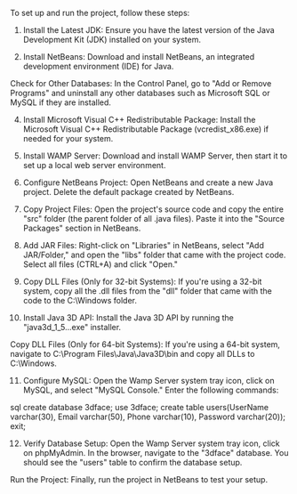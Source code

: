 To set up and run the project, follow these steps:

1) Install the Latest JDK:
Ensure you have the latest version of the Java Development Kit (JDK) installed on your system.

2) Install NetBeans:
Download and install NetBeans, an integrated development environment (IDE) for Java.

Check for Other Databases:
In the Control Panel, go to "Add or Remove Programs" and uninstall any other databases such as Microsoft SQL or MySQL if they are installed.

4) Install Microsoft Visual C++ Redistributable Package:
Install the Microsoft Visual C++ Redistributable Package (vcredist_x86.exe) if needed for your system.

5) Install WAMP Server:
Download and install WAMP Server, then start it to set up a local web server environment.

6) Configure NetBeans Project:
Open NetBeans and create a new Java project. Delete the default package created by NetBeans.

7) Copy Project Files:
Open the project's source code and copy the entire "src" folder (the parent folder of all .java files). Paste it into the "Source Packages" section in NetBeans.

8) Add JAR Files:
Right-click on "Libraries" in NetBeans, select "Add JAR/Folder," and open the "libs" folder that came with the project code. Select all files (CTRL+A) and click "Open."

9) Copy DLL Files (Only for 32-bit Systems):
If you're using a 32-bit system, copy all the .dll files from the "dll" folder that came with the code to the C:\Windows folder.

10) Install Java 3D API:
Install the Java 3D API by running the "java3d_1_5...exe" installer.

Copy DLL Files (Only for 64-bit Systems):
If you're using a 64-bit system, navigate to C:\Program Files\Java\Java3D\bin and copy all DLLs to C:\Windows.

11) Configure MySQL:
Open the Wamp Server system tray icon, click on MySQL, and select "MySQL Console." Enter the following commands:

sql
create database 3dface;
use 3dface;
create table users(UserName varchar(30), Email varchar(50), Phone varchar(10), Password varchar(20));
exit;

12) Verify Database Setup:
Open the Wamp Server system tray icon, click on phpMyAdmin. In the browser, navigate to the "3dface" database. You should see the "users" table to confirm the database setup.

Run the Project:
Finally, run the project in NetBeans to test your setup.
